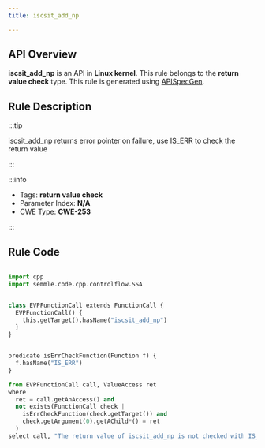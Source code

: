 ```yaml
---
title: iscsit_add_np

---
```



## API Overview
**iscsit_add_np** is an API in **Linux kernel**. This rule belongs to the **return value check** type. This rule is generated using [APISpecGen](../../tools/APISpecGen).
## Rule Description

:::tip

iscsit_add_np returns error pointer on failure, use IS_ERR to check the return value

:::

:::info

- Tags: **return value check**
- Parameter Index: **N/A**
- CWE Type: **CWE-253**

:::

## Rule Code
```python

import cpp
import semmle.code.cpp.controlflow.SSA


class EVPFunctionCall extends FunctionCall {
  EVPFunctionCall() {
    this.getTarget().hasName("iscsit_add_np")
  }
}


predicate isErrCheckFunction(Function f) {
  f.hasName("IS_ERR") 
}

from EVPFunctionCall call, ValueAccess ret
where
  ret = call.getAnAccess() and
  not exists(FunctionCall check |
    isErrCheckFunction(check.getTarget()) and
    check.getArgument(0).getAChild*() = ret
  )
select call, "The return value of iscsit_add_np is not checked with IS_ERR."
    
```
